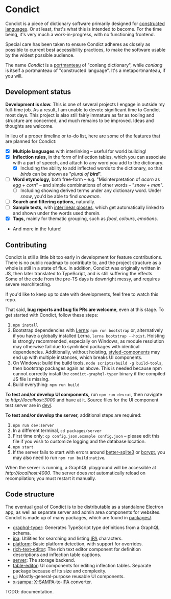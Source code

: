 # Condict

Condict is a piece of dictionary software primarily designed for [constructed languages][conlang]. Or at least, that's what this is intended to become. For the time being, it's very much a work-in-progress, with no functioning frontend.

Special care has been taken to ensure Condict adheres as closely as possible to current best accessibility practices, to make the software usable by the widest possible audience.

The name _Condict_ is a [portmanteau][] of "conlang dictionary", while _conlang_ is itself a portmanteau of "constructed language". It's a metaportmanteau, if you will.

## Development status

**Development is slow.** This is one of several projects I engage in outside my full-time job. As a result, I am unable to devote significant time to Condict most days. This project is also still fairly immature as far as tooling and structure are concerned, and much remains to be improved. Ideas and thoughts are welcome.

In lieu of a proper timeline or to-do list, here are some of the features that are planned for Condict:

* [x] **Multiple languages** with interlinking – useful for world building!
* [x] **Inflection rules,** in the form of inflection tables, which you can associate with a part of speech, and attach to any word you add to the dictionary.
  - [x] Including the ability to add inflected words to the dictionary, so that _birds_ can be shown as "_plural of **bird**_".
* [ ] **Word etymology,** both free-form – e.g. "Misinterpretation of _acorn_ as _egg_ + _corn_" – and simple combinations of other words – "_snow_ + _man_".
  - [ ] Including showing derived terms under any dictionary word. Under _snow_, you'd be able to find _snowman_.
* [ ] **Search and filtering options,** naturally.
* [ ] **Sample texts,** with [interlinear glosses][interlinear], which get automatically linked to and shown under the words used therein.
* [x] **Tags,** mainly for thematic grouping, such as _food_, _colours_, _emotions_.
* And more in the future!

[conlang]: https://en.wikipedia.org/wiki/Constructed_language
[interlinear]: https://en.wikipedia.org/wiki/Interlinear_gloss
[portmanteau]: https://en.wikipedia.org/wiki/Portmanteau

## Contributing

Condict is still a little bit too early in development for feature contributions. There is no public roadmap to contribute to, and the project structure as a whole is still in a state of flux. In addition, Condict was originally written in JS, then later translated to TypeScript, and is still suffering the effects. Some of the code from the pre-TS days is downright messy, and requires severe rearchitecting.

If you'd like to keep up to date with developments, feel free to watch this repo.

That said, **bug reports and bug fix PRs are welcome**, even at this stage. To get started with Condict, follow these steps:

1. `npm install`
2. Bootstrap dependencies with [Lerna][]: `npm run bootstrap` or, alternatively if you have a globally installed Lerna, `lerna bootstrap --hoist`. Hoisting is strongly recommended, especially on Windows, as module resolution may otherwise fail due to symlinked packages with identical dependencies. Additionally, without hoisting, [styled-components][] may end up with multiple instances, which breaks UI components.
3. On Windows: build the build tools, `node scripts/build -g build-tools`, then bootstrap packages again as above. This is needed because npm cannot correctly install the `condict-graphql-typer` binary if the compiled JS file is missing.
4. Build everything: `npm run build`

**To test and/or develop UI components,** run `npm run dev:ui`, then navigate to _http://localhost:3000_ and have at it. Source files for the UI component test server are in [dev/](./dev).

**To test and/or develop the server,** additional steps are required:

1. `npm run dev:server`
2. In a different terminal, `cd packages/server`
3. First time only: `cp config.json.example config.json` – please edit this file if you wish to customize logging and the database location.
4. `npm start`
5. If the server fails to start with errors around [better-sqlite3][] or [bcrypt][], you may also need to run `npm run build:native`.

When the server is running, a GraphQL playground will be accessible at _http://localhost:4000_. The server does _not_ automatically reload on recompilation; you must restart it manually.

[lerna]: https://lerna.js.org/
[styled-components]: https://styled-components.com/
[better-sqlite3]: https://www.npmjs.com/package/better-sqlite3
[bcrypt]: https://www.npmjs.com/package/bcrypt

## Code structure

The eventual goal of Condict is to be distributable as a standalone Electron app, as well as separate server and admin area components for websites. Condict is made up of many packages, which are found in [packages/](./packages).

* [graphql-typer](./packages/graphql-typer): Generates TypeScript type definitions from a GraphQL schema.
* [ipa](./packages/ipa): Utilities for searching and listing [IPA][] characters.
* [platform](./packages/platform): Basic platform detection, with support for overrides.
* [rich-text-editor](./packages/rich-text-editor): The rich text editor component for definition descriptions and inflection table captions.
* [server](./packages/server): The storage backend.
* [table-editor](./packages/table-editor): UI components for editing inflection tables. Separate package because of its size and complexity.
* [ui](./packages/ui): Mostly-general-purpose reusable UI components.
* [x-sampa](./packages/x-sampa): [X-SAMPA][xsampa]-to-[IPA][] converter.

TODO: documentation.

[ipa]: https://en.wikipedia.org/wiki/International_Phonetic_Alphabet
[xsampa]: https://en.wikipedia.org/wiki/X-SAMPA
